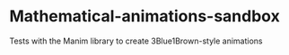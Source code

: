 # Mathematical-animations-sandbox
Tests with the Manim library to create 3Blue1Brown-style animations 
